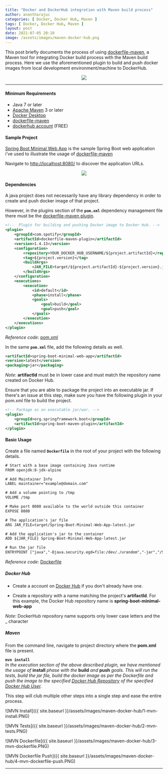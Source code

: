 ```yaml
---
title: "Docker and DockerHub integration with Maven build process"
author: anantharajuc
categories: [ Docker, Docker Hub, Maven ]
tags: [ Docker, Docker Hub, Maven ]
layout: post
date: 2021-07-05 20:10
image: /assets/images/maven-docker-hub.png
---
```


This post briefly documents the process of using [dockerfile-maven](https://github.com/spotify/dockerfile-maven), a Maven tool for integrating Docker build process with the Maven build process. Here we use the aforementioned plugin to build and push docker images from local development environment/machine to DockerHub.

<div style="text-align:center"><img src="{{ site.baseurl }}/assets/images/maven-docker-hub/illustration.png" /></div>

---

#### Minimum Requirements

- Java 7 or later 
- [Apache Maven](https://maven.apache.org/) 3 or later
- [Docker Desktop](https://www.docker.com/products/docker-desktop)
- [dockerfile-maven](https://github.com/spotify/dockerfile-maven)
- [dockerhub account](https://hub.docker.com/) (FREE) 

#### Sample Project

[Spring Boot Minimal Web App](https://github.com/AnanthaRajuC/Spring-Boot-Minimal-Web-App) is the sample Spring Boot web application i've used to illustrate the usage of [dockerfile-maven](https://github.com/spotify/dockerfile-maven)

Navigate to [http://localhost:8080/](http://localhost:8080/) to discover the application URLs.

<div style="text-align:center"><img src="{{ site.baseurl }}/assets/images/common/spring-boot-minimal-web-app.PNG" /></div>

#### Dependencies

A java project does not necessarily have any library dependency in order to create and push docker image of that project.

However, in the plugins section of the **`pom.xml`** dependency management file there must be the [dockerfile-maven plugin](https://github.com/spotify/dockerfile-maven).

~~~xml
<!--  Plugin for building and pushing Docker image to Docker Hub. -->      	        
<plugin>
	<groupId>com.spotify</groupId>
	<artifactId>dockerfile-maven-plugin</artifactId>
	<version>1.4.13</version>
	<configuration>
		<repository>YOUR_DOCKER_HUB_USERNAME/${project.artifactId}</repository>
		<tag>${project.version}</tag>
		<buildArgs>
			<JAR_FILE>target/${project.artifactId}-${project.version}.jar</JAR_FILE>
		</buildArgs>
	</configuration>
	<executions>
		<execution>
			<id>default</id>
			<phase>install</phase>
			<goals>
				<goal>build</goal>
				<goal>push</goal>
			</goals>
		</execution>
	</executions>
</plugin>  	       
~~~

*Reference code*: [pom.xml](https://github.com/AnanthaRajuC/Spring-Boot-Minimal-Web-App/blob/main/pom.xml)

In the same **`pom.xml`** file, add the following details as well. 

~~~xml
<artifactId>spring-boot-minimal-web-app</artifactId>
<version>latest</version>
<packaging>jar</packaging>
~~~

*Note*: **artifactId** must be in lower case and must match the repository name created on Docker Hub.

Ensure that you are able to package the project into an executable jar. If there's an issue at this step, make sure you have the following plugin in your pom.xml file to build the project.

~~~xml
<!-- Package as an executable jar/war. -->
<plugin>
	<groupId>org.springframework.boot</groupId>
	<artifactId>spring-boot-maven-plugin</artifactId>
</plugin>
~~~

#### Basic Usage

Create a file named **`Dockerfile`** in the root of your project with the following details.

~~~txt
# Start with a base image containing Java runtime
FROM openjdk:8-jdk-alpine

# Add Maintainer Info
LABEL maintainer="example@domain.com"

# Add a volume pointing to /tmp
VOLUME /tmp

# Make port 8080 available to the world outside this container
EXPOSE 8080

# The application's jar file
ARG JAR_FILE=target/Spring-Boot-Minimal-Web-App-latest.jar

# Add the application's jar to the container
ADD ${JAR_FILE} Spring-Boot-Minimal-Web-App-latest.jar

# Run the jar file 
ENTRYPOINT ["java","-Djava.security.egd=file:/dev/./urandom","-jar","/Spring-Boot-Minimal-Web-App-latest.jar"]
~~~

*Reference code*: [Dockerfile](https://github.com/AnanthaRajuC/Spring-Boot-Minimal-Web-App/blob/main/Dockerfile)

##### Docker Hub

- Create a account on [Docker Hub](https://hub.docker.com/) if you don't already have one.

- Create a repository with a name matching the project's **artifactId**. For this example, the Docker Hub repository name is **spring-boot-minimal-web-app**  

*Note*: DockerHub repository name supports only lower case letters and the _ character

##### Maven

From the command line, navigate to project directory where the **pom.xml** file is present.

**`mvn install`**  
*In the execution section of the above described plugin, we have mentioned the usage of* **install** *phase with the* **build** *and* **push** *goals. This will run the tests, build the jar file, build the docker image as per the Dockerfile and push the image to the specified [Docker Hub Repository](https://hub.docker.com/r/anantha/spring-boot-minimal-web-app) of the specified [Docker Hub User](https://hub.docker.com/u/anantha).*

This step will club multiple other steps into a single step and ease the entire process.

![MVN Install]({{ site.baseurl }}/assets/images/maven-docker-hub/1-mvn-install.PNG)  

![MVN Tests]({{ site.baseurl }}/assets/images/maven-docker-hub/2-mvn-tests.PNG)  

![MVN Dockerfile]({{ site.baseurl }}/assets/images/maven-docker-hub/3-mvn-dockerfile.PNG)  

![MVN Dockerfile Push]({{ site.baseurl }}/assets/images/maven-docker-hub/4-mvn-dockerfile-push.PNG)  

---